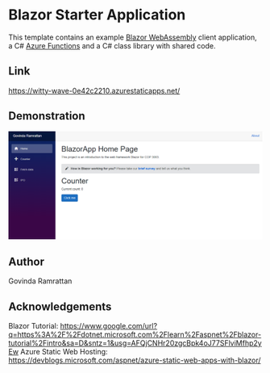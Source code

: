 # Blazor Starter Application

This template contains an example [Blazor WebAssembly](https://docs.microsoft.com/aspnet/core/blazor/?view=aspnetcore-3.1#blazor-webassembly) client application, a C# [Azure Functions](https://docs.microsoft.com/azure/azure-functions/functions-overview) and a C# class library with shared code.

## Link
https://witty-wave-0e42c2210.azurestaticapps.net/

## Demonstration
![screenshot](https://github.com/GovindaJR/BlazorApp/blob/master/screenshot.PNG) 

## Author
Govinda Ramrattan

## Acknowledgements
Blazor Tutorial: https://www.google.com/url?q=https%3A%2F%2Fdotnet.microsoft.com%2Flearn%2Faspnet%2Fblazor-tutorial%2Fintro&sa=D&sntz=1&usg=AFQjCNHr20zgcBpk4oJ77SFlviMfhp2yEw
Azure Static Web Hosting: https://devblogs.microsoft.com/aspnet/azure-static-web-apps-with-blazor/

